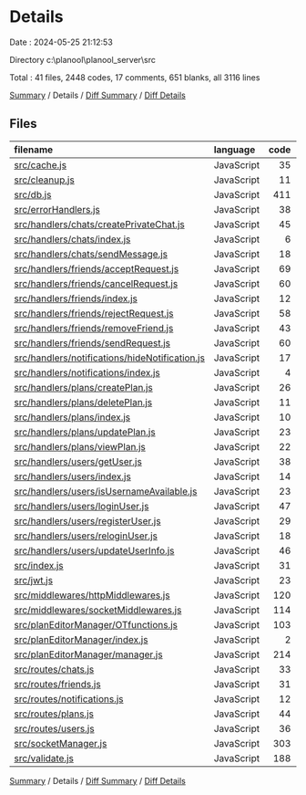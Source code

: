 # Details

Date : 2024-05-25 21:12:53

Directory c:\\planool\\planool_server\\src

Total : 41 files,  2448 codes, 17 comments, 651 blanks, all 3116 lines

[Summary](results.md) / Details / [Diff Summary](diff.md) / [Diff Details](diff-details.md)

## Files
| filename | language | code | comment | blank | total |
| :--- | :--- | ---: | ---: | ---: | ---: |
| [src/cache.js](/src/cache.js) | JavaScript | 35 | 0 | 11 | 46 |
| [src/cleanup.js](/src/cleanup.js) | JavaScript | 11 | 0 | 4 | 15 |
| [src/db.js](/src/db.js) | JavaScript | 411 | 0 | 95 | 506 |
| [src/errorHandlers.js](/src/errorHandlers.js) | JavaScript | 38 | 0 | 7 | 45 |
| [src/handlers/chats/createPrivateChat.js](/src/handlers/chats/createPrivateChat.js) | JavaScript | 45 | 0 | 13 | 58 |
| [src/handlers/chats/index.js](/src/handlers/chats/index.js) | JavaScript | 6 | 0 | 2 | 8 |
| [src/handlers/chats/sendMessage.js](/src/handlers/chats/sendMessage.js) | JavaScript | 18 | 0 | 6 | 24 |
| [src/handlers/friends/acceptRequest.js](/src/handlers/friends/acceptRequest.js) | JavaScript | 69 | 0 | 16 | 85 |
| [src/handlers/friends/cancelRequest.js](/src/handlers/friends/cancelRequest.js) | JavaScript | 60 | 0 | 17 | 77 |
| [src/handlers/friends/index.js](/src/handlers/friends/index.js) | JavaScript | 12 | 0 | 2 | 14 |
| [src/handlers/friends/rejectRequest.js](/src/handlers/friends/rejectRequest.js) | JavaScript | 58 | 0 | 15 | 73 |
| [src/handlers/friends/removeFriend.js](/src/handlers/friends/removeFriend.js) | JavaScript | 43 | 0 | 13 | 56 |
| [src/handlers/friends/sendRequest.js](/src/handlers/friends/sendRequest.js) | JavaScript | 60 | 0 | 15 | 75 |
| [src/handlers/notifications/hideNotification.js](/src/handlers/notifications/hideNotification.js) | JavaScript | 17 | 0 | 7 | 24 |
| [src/handlers/notifications/index.js](/src/handlers/notifications/index.js) | JavaScript | 4 | 0 | 2 | 6 |
| [src/handlers/plans/createPlan.js](/src/handlers/plans/createPlan.js) | JavaScript | 26 | 0 | 7 | 33 |
| [src/handlers/plans/deletePlan.js](/src/handlers/plans/deletePlan.js) | JavaScript | 11 | 0 | 4 | 15 |
| [src/handlers/plans/index.js](/src/handlers/plans/index.js) | JavaScript | 10 | 0 | 2 | 12 |
| [src/handlers/plans/updatePlan.js](/src/handlers/plans/updatePlan.js) | JavaScript | 23 | 0 | 7 | 30 |
| [src/handlers/plans/viewPlan.js](/src/handlers/plans/viewPlan.js) | JavaScript | 22 | 0 | 6 | 28 |
| [src/handlers/users/getUser.js](/src/handlers/users/getUser.js) | JavaScript | 38 | 0 | 8 | 46 |
| [src/handlers/users/index.js](/src/handlers/users/index.js) | JavaScript | 14 | 0 | 2 | 16 |
| [src/handlers/users/isUsernameAvailable.js](/src/handlers/users/isUsernameAvailable.js) | JavaScript | 23 | 0 | 7 | 30 |
| [src/handlers/users/loginUser.js](/src/handlers/users/loginUser.js) | JavaScript | 47 | 0 | 14 | 61 |
| [src/handlers/users/registerUser.js](/src/handlers/users/registerUser.js) | JavaScript | 29 | 0 | 10 | 39 |
| [src/handlers/users/reloginUser.js](/src/handlers/users/reloginUser.js) | JavaScript | 18 | 0 | 6 | 24 |
| [src/handlers/users/updateUserInfo.js](/src/handlers/users/updateUserInfo.js) | JavaScript | 46 | 0 | 13 | 59 |
| [src/index.js](/src/index.js) | JavaScript | 31 | 0 | 10 | 41 |
| [src/jwt.js](/src/jwt.js) | JavaScript | 23 | 0 | 8 | 31 |
| [src/middlewares/httpMiddlewares.js](/src/middlewares/httpMiddlewares.js) | JavaScript | 120 | 0 | 33 | 153 |
| [src/middlewares/socketMiddlewares.js](/src/middlewares/socketMiddlewares.js) | JavaScript | 114 | 0 | 29 | 143 |
| [src/planEditorManager/OTfunctions.js](/src/planEditorManager/OTfunctions.js) | JavaScript | 103 | 0 | 13 | 116 |
| [src/planEditorManager/index.js](/src/planEditorManager/index.js) | JavaScript | 2 | 0 | 2 | 4 |
| [src/planEditorManager/manager.js](/src/planEditorManager/manager.js) | JavaScript | 214 | 0 | 62 | 276 |
| [src/routes/chats.js](/src/routes/chats.js) | JavaScript | 33 | 1 | 10 | 44 |
| [src/routes/friends.js](/src/routes/friends.js) | JavaScript | 31 | 5 | 11 | 47 |
| [src/routes/notifications.js](/src/routes/notifications.js) | JavaScript | 12 | 0 | 6 | 18 |
| [src/routes/plans.js](/src/routes/plans.js) | JavaScript | 44 | 4 | 11 | 59 |
| [src/routes/users.js](/src/routes/users.js) | JavaScript | 36 | 6 | 12 | 54 |
| [src/socketManager.js](/src/socketManager.js) | JavaScript | 303 | 1 | 88 | 392 |
| [src/validate.js](/src/validate.js) | JavaScript | 188 | 0 | 45 | 233 |

[Summary](results.md) / Details / [Diff Summary](diff.md) / [Diff Details](diff-details.md)